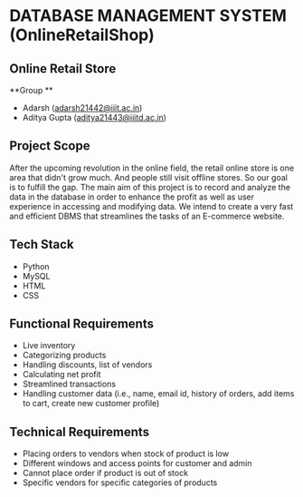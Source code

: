 # DATABASE MANAGEMENT SYSTEM (OnlineRetailShop)

## Online Retail Store

**Group **

- Adarsh (adarsh21442@iiit.ac.in)
- Aditya Gupta (aditya21443@iiitd.ac.in)
## Project Scope

After the upcoming revolution in the online field, the retail online store is one area that didn't grow much. And people still visit offline stores. So our goal is to fulfill the gap. The main aim of this project is to record and analyze the data in the database in order to enhance the profit as well as user experience in accessing and modifying data. We intend to create a very fast and efficient DBMS that streamlines the tasks of an E-commerce website.

## Tech Stack

- Python
- MySQL
- HTML
- CSS

## Functional Requirements

- Live inventory
- Categorizing products
- Handling discounts, list of vendors
- Calculating net profit
- Streamlined transactions
- Handling customer data (i.e., name, email id, history of orders, add items to cart, create new customer profile)

## Technical Requirements

- Placing orders to vendors when stock of product is low
- Different windows and access points for customer and admin
- Cannot place order if product is out of stock
- Specific vendors for specific categories of products
